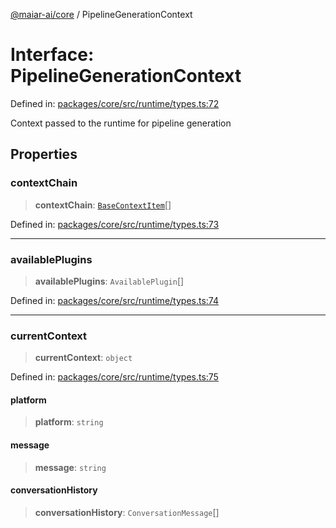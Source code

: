 [@maiar-ai/core](../index.md) / PipelineGenerationContext

# Interface: PipelineGenerationContext

Defined in: [packages/core/src/runtime/types.ts:72](https://github.com/UraniumCorporation/maiar-ai/blob/main/packages/core/src/runtime/types.ts#L72)

Context passed to the runtime for pipeline generation

## Properties

### contextChain

> **contextChain**: [`BaseContextItem`](BaseContextItem.md)[]

Defined in: [packages/core/src/runtime/types.ts:73](https://github.com/UraniumCorporation/maiar-ai/blob/main/packages/core/src/runtime/types.ts#L73)

***

### availablePlugins

> **availablePlugins**: `AvailablePlugin`[]

Defined in: [packages/core/src/runtime/types.ts:74](https://github.com/UraniumCorporation/maiar-ai/blob/main/packages/core/src/runtime/types.ts#L74)

***

### currentContext

> **currentContext**: `object`

Defined in: [packages/core/src/runtime/types.ts:75](https://github.com/UraniumCorporation/maiar-ai/blob/main/packages/core/src/runtime/types.ts#L75)

#### platform

> **platform**: `string`

#### message

> **message**: `string`

#### conversationHistory

> **conversationHistory**: `ConversationMessage`[]

